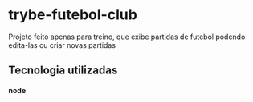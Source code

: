 # trybe-futebol-club
Projeto feito apenas para treino, que exibe partidas de futebol podendo edita-las ou criar novas partidas

## Tecnologia utilizadas

#### node
